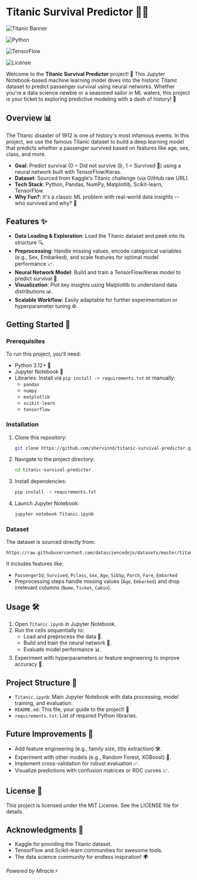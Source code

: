 # Titanic Survival Predictor 🚢💥

![Titanic
Banner](https://img.shields.io/badge/Project-Titanic%20Survival%20Predictor-blue?style=for-the-badge&logo=ship)

![Python](https://img.shields.io/badge/Python-3.12-brightgreen?style=flat&logo=python)

![TensorFlow](https://img.shields.io/badge/TensorFlow-2.x-orange?style=flat&logo=tensorflow)

![License](https://img.shields.io/badge/License-MIT-green?style=flat)

Welcome to the **Titanic Survival Predictor** project! 🌊 This Jupyter
Notebook-based machine learning model dives into the historic Titanic
dataset to predict passenger survival using neural networks. Whether
you're a data science newbie or a seasoned sailor in ML waters, this
project is your ticket to exploring predictive modeling with a dash of
history! 📜

## Overview 📊

The Titanic disaster of 1912 is one of history's most infamous events.
In this project, we use the famous Titanic dataset to build a deep
learning model that predicts whether a passenger survived based on
features like age, sex, class, and more.

-   **Goal**: Predict survival (0 = Did not survive 😢, 1 = Survived 🎉)
    using a neural network built with TensorFlow/Keras.
-   **Dataset**: Sourced from Kaggle's Titanic challenge (via GitHub raw
    URL).
-   **Tech Stack**: Python, Pandas, NumPy, Matplotlib, Scikit-learn,
    TensorFlow.
-   **Why Fun?**: It's a classic ML problem with real-world data
    insights -- who survived and why? 🚀

## Features ✨

-   **Data Loading & Exploration**: Load the Titanic dataset and peek
    into its structure 🔍.
-   **Preprocessing**: Handle missing values, encode categorical
    variables (e.g., Sex, Embarked), and scale features for optimal
    model performance 📈.
-   **Neural Network Model**: Build and train a TensorFlow/Keras model
    to predict survival 🧠.
-   **Visualization**: Plot key insights using Matplotlib to understand
    data distributions 📊.
-   **Scalable Workflow**: Easily adaptable for further experimentation
    or hyperparameter tuning ⚙️.

## Getting Started 🚀

### Prerequisites

To run this project, you'll need:

-   Python 3.12+ 🐍
-   Jupyter Notebook 📓
-   Libraries: Install via `pip install -r requirements.txt` or
    manually:
    -   `pandas`
    -   `numpy`
    -   `matplotlib`
    -   `scikit-learn`
    -   `tensorflow`

### Installation

1.  Clone this repository:

    ``` bash
    git clone https://github.com/shervinnd/titanic-survival-predictor.git
    ```

2.  Navigate to the project directory:

    ``` bash
    cd titanic-survival-predictor
    ```

3.  Install dependencies:

    ``` bash
    pip install -r requirements.txt
    ```

4.  Launch Jupyter Notebook:

    ``` bash
    jupyter notebook Titanic.ipynb
    ```

### Dataset

The dataset is sourced directly from:

    https://raw.githubusercontent.com/datasciencedojo/datasets/master/titanic.csv

It includes features like:

-   `PassengerId`, `Survived`, `Pclass`, `Sex`, `Age`, `SibSp`, `Parch`,
    `Fare`, `Embarked`
-   Preprocessing steps handle missing values (`Age`, `Embarked`) and
    drop irrelevant columns (`Name`, `Ticket`, `Cabin`).

## Usage 🛠️

1.  Open `Titanic.ipynb` in Jupyter Notebook.
2.  Run the cells sequentially to:
    -   Load and preprocess the data 🧹.
    -   Build and train the neural network 🧠.
    -   Evaluate model performance 📊.
3.  Experiment with hyperparameters or feature engineering to improve
    accuracy 🚧.

## Project Structure 📂

-   `Titanic.ipynb`: Main Jupyter Notebook with data processing, model
    training, and evaluation.
-   `README.md`: This file, your guide to the project! 📖
-   `requirements.txt`: List of required Python libraries.

## Future Improvements 🌟

-   Add feature engineering (e.g., family size, title extraction) 🛠️.
-   Experiment with other models (e.g., Random Forest, XGBoost) 🌳.
-   Implement cross-validation for robust evaluation ✅.
-   Visualize predictions with confusion matrices or ROC curves 📈.

## License 📜

This project is licensed under the MIT License. See the LICENSE file for
details.

## Acknowledgments 🙌

-   Kaggle for providing the Titanic dataset.
-   TensorFlow and Scikit-learn communities for awesome tools.
-   The data science community for endless inspiration! 🌍

*Powered by Miracle⚡*
